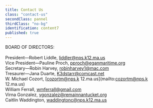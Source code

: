 ```yaml
---
title: Contact Us
class: "contact-us"
secondClass: pannel
thirdClass: "no-bg"
identification: content7
published: true
---
```


BOARD OF DIRECTORS:<br/><br/>
<span class="bold"> President—Robert Liddle, [liddler@nps.k12.ma.us](mailto:liddler@nps.k12.ma.us)<br />
<span class="bold"> Vice President—Pauline Proch, [pproch@eganmaritime.org](mailto:pproch@eganmaritime.org)<br />
<span class="bold"> Secretary—Robin Harvey, [robinharvey1@mac.com](mailto:robinharvey1@mac.com)<br />
<span class="bold"> Tresaurer—Jana Duarte, [K3dstarr@comcast.net](mailto:K3dstarr@comcast.net)<br />
W. Michael Cozort, [cozortm@nps.k 12.ma.us](mailto:cozortm@nps.k 12.ma.us)<br />
William Ferrall, [wmferrall@gmail.com](mailto:wmferrall@gmail.com)<br />
Virna Gonzalez, [vgonzalez@remainnantucket.org](mailto:vgonzalez@remainnantucket.org)<br />
Caitlin Waddington, [waddingtonc@nps.k12.ma.us](mailto:waddingtonc@nps.k12.ma.us)
